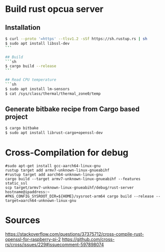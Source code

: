 # Build rust opcua server

## Installation
```sh
$ curl --proto '=https' --tlsv1.2 -sSf https://sh.rustup.rs | sh
$ sudo apt install libssl-dev
`̀``

## Build
```sh
$ cargo build --release
`̀``

## Read CPU temperature
```sh
$ sudo apt install lm-sensors
$ cat /sys/class/thermal/thermal_zone0/temp
```

## Generate bitbake recipe from Cargo based project
```sh
$ cargo bitbake
$ sudo apt install librust-cargo+openssl-dev
```

# Cross-Compilation for debug
```
#sudo apt-get install gcc-aarch64-linux-gnu
rustup target add armv7-unknown-linux-gnueabihf
#rustup target add aarch64-unknown-linux-gnu
cargo build --target armv7-unknown-linux-gnueabihf --features static_ssl
scp target/armv7-unknown-linux-gnueabihf/debug/rust-server hostname@ipaddress:~
#PKG_CONFIG_SYSROOT_DIR=${HOME}/sysroot-arm64 cargo build --release --target=aarch64-unknown-linux-gnu
```

# Sources
https://stackoverflow.com/questions/37375712/cross-compile-rust-openssl-for-raspberry-pi-2
https://github.com/cross-rs/cross/issues/229#issuecomment-597898074

